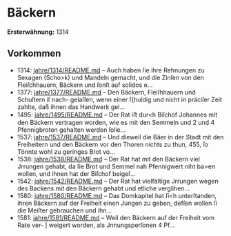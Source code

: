 # Bäckern

**Ersterwähnung:** 1314

## Vorkommen
- 1314: [jahre/1314/README.md](../jahre/1314/README.md) – Auch
haben ſie ihre Rehnungen zu Sexagen (Scho>k) und
Mandeln gemacht, und die Zinſen von den Fleiſchhauern,
Bäckern und ſonſt auf solidos e...
- 1377: [jahre/1377/README.md](../jahre/1377/README.md) – Den Bäckern, Fleiſhhauern und Schuſtern iſ nach-
gelaſſen, wenn einer ſ{huldig und nicht in präciſer Zeit
zahlte, daß ihnen das Handwerk gel...
- 1495: [jahre/1495/README.md](../jahre/1495/README.md) – Der Rat iﬅ dur<h Biſchof Johannes mit den Bäckern
vertragen worden, wie es mit den Semmeln und 2 und
4 Pfennigbroten gehalten werden ſolle...
- 1537: [jahre/1537/README.md](../jahre/1537/README.md) – Und dieweil die Bäer in der Stadt mit den Freiheitern
und den Bäckern vor den Thoren nichts zu thun, 455, ſo
Tönnte wohl zu geringes Brot vo...
- 1538: [jahre/1538/README.md](../jahre/1538/README.md) – Der Rat hat mit den Bäckern viel Jrrungen gehabt,
da ſie Brot und Semmel nah Pfennigwert niht ba>en
wollen, und ihnen hat der Biſchof beigeſ...
- 1542: [jahre/1542/README.md](../jahre/1542/README.md) – Der Rat hat vielfältige Jrrungen wegen des Backens
mit den Bäckern gehabt und etliche verglihen...
- 1580: [jahre/1580/README.md](../jahre/1580/README.md) – Das Domkapitel hat ſi<h unterſtanden, ihren Bäckern
auf der Freiheit einen Jungen zu geben, defſen wollen ſi
die Meiſter gebrauchen und ihn...
- 1581: [jahre/1581/README.md](../jahre/1581/README.md) – Weil den Bäckern auf der Freiheit vom Rate ver- |
weigert worden, als Jnnungsperſonen 4 Pf...
